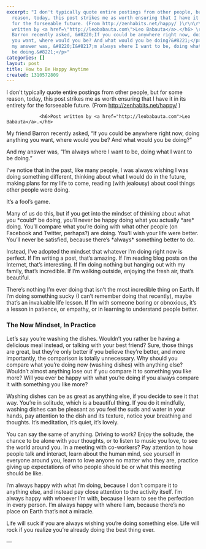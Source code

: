 ```yaml
---
excerpt: "I don't typically quote entire postings from other people, but for some
  reason, today, this post strikes me as worth ensuring that I have it in its entirety
  for the forseeable future. (From http://zenhabits.net/happy/ )\r\n\r\n\t\t\t\t<h6>Post
  written by <a href=\"http://leobabauta.com\">Leo Babauta</a>.</h6> \r\n<p>My friend
  Barron recently asked, &#8220;If you could be anywhere right now, doing anything
  you want, where would you be? And what would you be doing?&#8221;</p> \r\n<p>And
  my answer was, &#8220;I&#8217;m always where I want to be, doing what I want to
  be doing.&#8221;</p>"
categories: []
layout: post
title: How to Be Happy Anytime
created: 1310572809
---
```

I don't typically quote entire postings from other people, but for some reason, today, this post strikes me as worth ensuring that I have it in its entirety for the forseeable future. (From http://zenhabits.net/happy/ )

				<h6>Post written by <a href="http://leobabauta.com">Leo Babauta</a>.</h6> 
<p>My friend Barron recently asked, &#8220;If you could be anywhere right now, doing anything you want, where would you be? And what would you be doing?&#8221;</p> 
<p>And my answer was, &#8220;I&#8217;m always where I want to be, doing what I want to be doing.&#8221;</p> 
<p>I&#8217;ve notice that in the past, like many people, I was always wishing I was doing something different, thinking about what I would do in the future, making plans for my life to come, reading (with jealousy) about cool things other people were doing.</p> 
<p>It&#8217;s a fool&#8217;s game.</p> 
<p>Many of us do this, but if you get into the mindset of thinking about what you *could* be doing, you&#8217;ll never be happy doing what you actually *are* doing. You&#8217;ll compare what you&#8217;re doing with what other people (on Facebook and Twitter, perhaps?) are doing. You&#8217;ll wish your life were better. You&#8217;ll never be satisfied, because there&#8217;s *always* something better to do.</p> 
<p>Instead, I&#8217;ve adopted the mindset that whatever I&#8217;m doing right now is perfect. If I&#8217;m writing a post, that&#8217;s amazing. If I&#8217;m reading blog posts on the Internet, that&#8217;s interesting. If I&#8217;m doing nothing but hanging out with my family, that&#8217;s incredible. If I&#8217;m walking outside, enjoying the fresh air, that&#8217;s beautiful.</p> 
<p>There&#8217;s nothing I&#8217;m ever doing that isn&#8217;t the most incredible thing on Earth. If I&#8217;m doing something sucky (I can&#8217;t remember doing that recently), maybe that&#8217;s an invaluable life lesson. If I&#8217;m with someone boring or obnoxious, it&#8217;s a lesson in patience, or empathy, or in learning to understand people better.<br /> 
<span id="more-8257"></span></p> 
<h3>The Now Mindset, In Practice</h3> 
<p>Let&#8217;s say you&#8217;re washing the dishes. Wouldn&#8217;t you rather be having a delicious meal instead, or talking with your best friend? Sure, those things are great, but they&#8217;re only better if you believe they&#8217;re better, and more importantly, the comparison is totally unnecessary. Why should you compare what you&#8217;re doing now (washing dishes) with anything else? Wouldn&#8217;t almost anything lose out if you compare it to something you like more? Will you ever be happy with what you&#8217;re doing if you always compare it with something you like more?</p> 
<p>Washing dishes can be as great as anything else, if you decide to see it that way. You&#8217;re in solitude, which is a beautiful thing. If you do it mindfully, washing dishes can be pleasant as you feel the suds and water in your hands, pay attention to the dish and its texture, notice your breathing and thoughts. It&#8217;s meditation, it&#8217;s quiet, it&#8217;s lovely.</p> 
<p>You can say the same of anything. Driving to work? Enjoy the solitude, the chance to be alone with your thoughts, or to listen to music you love, to see the world around you. In a meeting with co-workers? Pay attention to how people talk and interact, learn about the human mind, see yourself in everyone around you, learn to love anyone no matter who they are, practice giving up expectations of who people should be or what this meeting should be like.</p> 
<p>I&#8217;m always happy with what I&#8217;m doing, because I don&#8217;t compare it to anything else, and instead pay close attention to the activity itself. I&#8217;m always happy with whoever I&#8217;m with, because I learn to see the perfection in every person. I&#8217;m always happy with where I am, because there&#8217;s no place on Earth that&#8217;s not a miracle.</p> 
<p>Life will suck if you are always wishing you&#8217;re doing something else. Life will rock if you realize you&#8217;re already doing the best thing ever.</p> 
<p>&#8212;<br /> 
